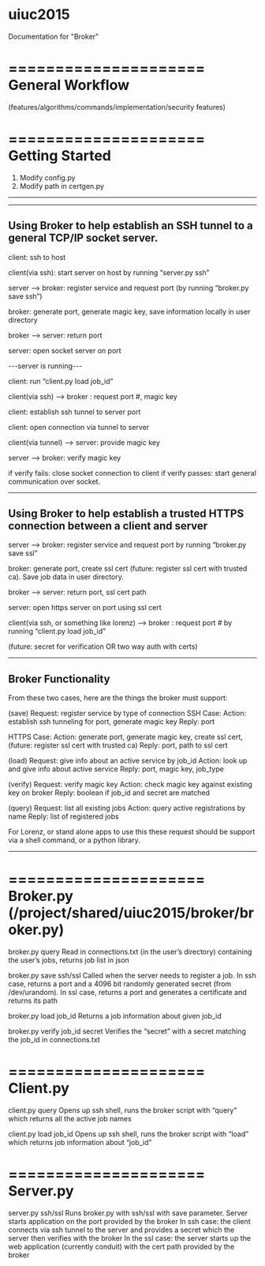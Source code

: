 # uiuc2015
Documentation for "Broker"



=====================
General Workflow
=====================
(features/algorithms/commands/implementation/security features)
<Image of workflow here>


=====================
Getting Started
=====================
1. Modify config.py
2. Modify path in certgen.py

__________________________________________________________________

------------------------------------------------------------------------------
Using Broker to help establish an SSH tunnel to a general TCP/IP socket server.
------------------------------------------------------------------------------
client: ssh to host

client(via ssh): start server on host by running “server.py ssh”

server --> broker: register service and request port (by running “broker.py save ssh”)

broker: generate port, generate magic key, save information locally in user directory

broker --> server: return port

server: open socket server on port

---server is running---

client: run “client.py load job_id”

client(via ssh) --> broker : request port #, magic key

client: establish ssh tunnel to server port

client: open connection via tunnel to server

client(via tunnel) --> server: provide magic key

server --> broker: verify magic key

if verify fails: close socket connection to client
if verify passes: start general communication over socket.



------------------------------------------------------------------------------------------
Using Broker to help establish a trusted HTTPS connection between a client and server
------------------------------------------------------------------------------------------
server --> broker: register service and request port by running “broker.py save ssl”

broker: generate port, create ssl cert (future: register ssl cert with trusted ca). Save job data in user directory.

broker --> server: return port, ssl cert path

server: open https server on port using ssl cert

client(via ssh, or something like lorenz) --> broker : request port # by running “client.py load job_id”

(future: secret for verification OR two way auth with certs)


------------------------
Broker Functionality
-------------------------
From these two cases, here are the things the broker must support:

(save) Request: register service by type of connection
SSH Case:
Action: establish ssh tunneling for port, generate magic key
Reply: port

HTTPS Case:
Action: generate port, generate magic key, create ssl cert, (future: register ssl cert with trusted ca)
Reply: port, path to ssl cert


(load) Request: give info about an active service by job_id
Action: look up and give info about active service
Reply: port, magic key, job_type


(verify) Request: verify magic key
Action: check magic key against existing key on broker
Reply: boolean if job_id and secret are matched

(query) Request: list all existing jobs
Action: query active registrations by name
Reply: list of registered jobs

For Lorenz, or stand alone apps to use this these request should be support via a shell command, or a python library.

______________________________________________________________________________________________________


=====================
Broker.py (/project/shared/uiuc2015/broker/broker.py)
=====================

broker.py query
Read in connections.txt (in the user’s directory) containing the user’s jobs, returns job list in json

broker.py save ssh/ssl
Called when the server needs to register a job. 
In ssh case, returns a port and a 4096 bit randomly generated secret (from /dev/urandom). 
In ssl case, returns a port and generates a certificate and returns its path

broker.py load job_id
Returns a job information about given job_id

broker.py verify job_id secret
Verifies the “secret” with a secret matching the job_id in connections.txt 

=====================
Client.py
=====================

client.py query
Opens up ssh shell, runs the broker script with “query” which returns all the active job names

client.py load job_id
Opens up ssh shell, runs the broker script with “load” which returns job information about “job_id”

=====================
Server.py
=====================
server.py ssh/ssl
Runs broker.py with ssh/ssl with save parameter. 
Server starts application on the port provided by the broker
In ssh case: the client connects via ssh tunnel to the server and provides a secret which the server then verifies with the broker
In the ssl case: the server starts up the web application (currently conduit) with the cert path provided by the broker



